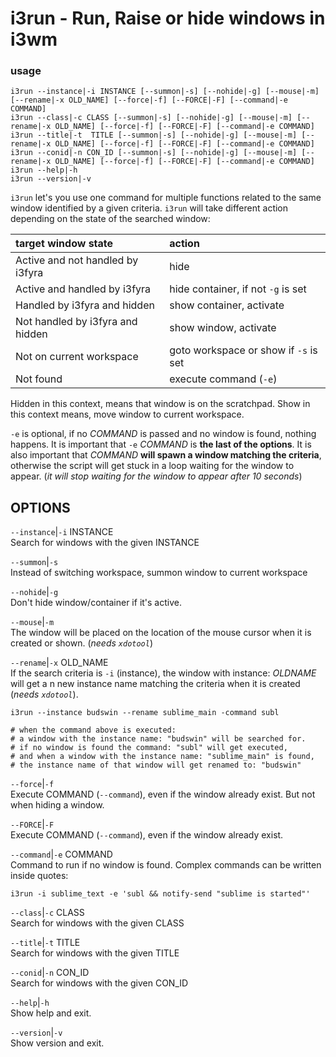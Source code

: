# i3run - Run, Raise or hide windows in i3wm 

### usage

```text
i3run --instance|-i INSTANCE [--summon|-s] [--nohide|-g] [--mouse|-m] [--rename|-x OLD_NAME] [--force|-f] [--FORCE|-F] [--command|-e COMMAND]
i3run --class|-c CLASS [--summon|-s] [--nohide|-g] [--mouse|-m] [--rename|-x OLD_NAME] [--force|-f] [--FORCE|-F] [--command|-e COMMAND]
i3run --title|-t  TITLE [--summon|-s] [--nohide|-g] [--mouse|-m] [--rename|-x OLD_NAME] [--force|-f] [--FORCE|-F] [--command|-e COMMAND]
i3run --conid|-n CON_ID [--summon|-s] [--nohide|-g] [--mouse|-m] [--rename|-x OLD_NAME] [--force|-f] [--FORCE|-F] [--command|-e COMMAND]
i3run --help|-h
i3run --version|-v
```

`i3run` let's you use one command for multiple functions
related to the same window identified by a given criteria. 
`i3run` will take different action depending on the state of
the searched window:  

| **target window state**          | **action**
|:---------------------------------|:------------
| Active and not handled by i3fyra | hide
| Active and handled by i3fyra     | hide container, if not `-g` is set
| Handled by i3fyra and hidden     | show container, activate
| Not handled by i3fyra and hidden | show window, activate
| Not on current workspace         | goto workspace or show if `-s` is set
| Not found                        | execute command (`-e`)



Hidden in this context,  means that window is on the
scratchpad. Show in this context means,  move window to
current workspace.  


`-e` is optional, if no *COMMAND* is passed and no window is found,  nothing happens.  It is important that `-e` *COMMAND* is **the last of the options**.  It is also important that *COMMAND* **will spawn a window matching the criteria**,  otherwise the script will get stuck in a loop waiting for the window to appear. (*it will stop waiting for the window to appear after 10 seconds*)


OPTIONS
-------

`--instance`|`-i` INSTANCE  
Search for windows with the given INSTANCE

`--summon`|`-s`  
Instead of switching workspace, summon window to current
workspace

`--nohide`|`-g`  
Don't hide window/container if it's active.

`--mouse`|`-m`  
The window will be placed on the location of the mouse
cursor when it is created or shown. (*needs `xdotool`*)  

`--rename`|`-x` OLD_NAME  
If the search criteria is `-i` (instance), the window with
instance: *OLDNAME* will get a n new instance name matching
the criteria when it is created (*needs `xdotool`*).  

```shell
i3run --instance budswin --rename sublime_main -command subl

# when the command above is executed:
# a window with the instance name: "budswin" will be searched for.
# if no window is found the command: "subl" will get executed,
# and when a window with the instance name: "sublime_main" is found,
# the instance name of that window will get renamed to: "budswin"
```



`--force`|`-f`  
Execute COMMAND (`--command`), even if the window already
exist. But not when hiding a window.

`--FORCE`|`-F`  
Execute COMMAND (`--command`), even if the window already
exist.

`--command`|`-e` COMMAND  
Command to run if no window is found. Complex commands can
be written inside quotes:  
```
i3run -i sublime_text -e 'subl && notify-send "sublime is started"'
```


`--class`|`-c` CLASS  
Search for windows with the given CLASS

`--title`|`-t` TITLE  
Search for windows with the given TITLE

`--conid`|`-n` CON_ID  
Search for windows with the given CON_ID

`--help`|`-h`  
Show help and exit.

`--version`|`-v`  
Show version and exit.



